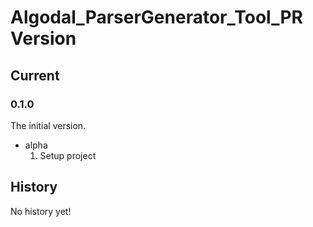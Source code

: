 # Algodal_ParserGenerator_Tool_PR Version

## Current

### 0.1.0
The initial version.

* alpha
  1. Setup project

## History

No history yet!
